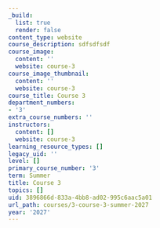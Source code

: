 ```yaml
---
_build:
  list: true
  render: false
content_type: website
course_description: sdfsdfsdf
course_image:
  content: ''
  website: course-3
course_image_thumbnail:
  content: ''
  website: course-3
course_title: Course 3
department_numbers:
- '3'
extra_course_numbers: ''
instructors:
  content: []
  website: course-3
learning_resource_types: []
legacy_uid: ''
level: []
primary_course_number: '3'
term: Summer
title: Course 3
topics: []
uid: 3896866d-833a-4bb8-ad02-995c6aac5a01
url_path: courses/3-course-3-summer-2027
year: '2027'
---
```

